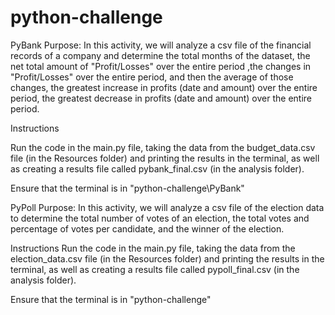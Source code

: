 # python-challenge

PyBank
Purpose: 
In this activity, we will analyze a csv file of the financial records of a company and determine the total months of the dataset, the net total amount of "Profit/Losses" over the entire period ,the changes in "Profit/Losses" over the entire period, and then the average of those changes, the greatest increase in profits (date and amount) over the entire period, the greatest decrease in profits (date and amount) over the entire period.

Instructions

Run the code in the main.py file, taking the data from the budget_data.csv file (in the Resources folder) and printing the results in the terminal, as well as creating a results file called pybank_final.csv (in the analysis folder). 

Ensure that the terminal is in "python-challenge\PyBank" 

PyPoll
Purpose:
In this activity, we will analyze a csv file of the election data to determine the total number of votes of an election, the total votes and percentage of votes per candidate, and the winner of the election. 

Instructions 
Run the code in the main.py file, taking the data from the election_data.csv file (in the Resources folder) and printing the results in the terminal, as well as creating a results file called pypoll_final.csv (in the analysis folder). 

Ensure that the terminal is in "python-challenge" 